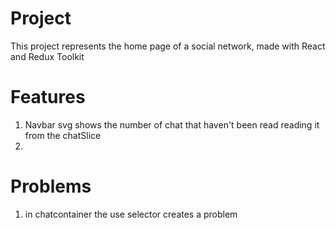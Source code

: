 # Project
This project represents the home page of a social network, made with React and Redux Toolkit 

# Features 
1) Navbar svg shows the number of chat that haven't been read reading it from the chatSlice
2)

# Problems
1) in chatcontainer the use selector creates a problem